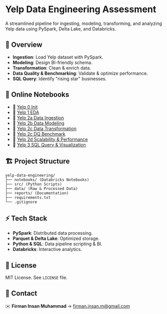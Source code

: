 # Yelp Data Engineering Assessment

A streamlined pipeline for ingesting, modeling, transforming, and analyzing Yelp data using PySpark, Delta Lake, and Databricks.

## 📌 Overview

- **Ingestion**: Load Yelp dataset with PySpark.
- **Modeling**: Design BI-friendly schema.
- **Transformation**: Clean & enrich data.
- **Data Quality & Benchmarking**: Validate & optimize performance.
- **SQL Query**: Identify "rising star" businesses.

## 📂 Online Notebooks

- 🔹 [Yelp 0 Init](https://databricks-prod-cloudfront.cloud.databricks.com/public/4027ec902e239c93eaaa8714f173bcfc/1239161224408794/1525547841766423/33598983870469/latest.html)
- 🔹 [Yelp 1 EDA](https://databricks-prod-cloudfront.cloud.databricks.com/public/4027ec902e239c93eaaa8714f173bcfc/1239161224408794/1900759355710707/33598983870469/latest.html)
- 🔹 [Yelp 2a Data Ingestion](https://databricks-prod-cloudfront.cloud.databricks.com/public/4027ec902e239c93eaaa8714f173bcfc/1239161224408794/1900759355710695/33598983870469/latest.html)
- 🔹 [Yelp 2b Data Modeling](https://databricks-prod-cloudfront.cloud.databricks.com/public/4027ec902e239c93eaaa8714f173bcfc/1239161224408794/1900759355710698/33598983870469/latest.html)
- 🔹 [Yelp 2c Data Transformation](https://databricks-prod-cloudfront.cloud.databricks.com/public/4027ec902e239c93eaaa8714f173bcfc/1239161224408794/1900759355710701/33598983870469/latest.html)
- 🔹 [Yelp 2c DQ Benchmark](https://databricks-prod-cloudfront.cloud.databricks.com/public/4027ec902e239c93eaaa8714f173bcfc/1239161224408794/1525547841766423/33598983870469/latest.html)
- 🔹 [Yelp 2d Scalability & Performance](https://databricks-prod-cloudfront.cloud.databricks.com/public/4027ec902e239c93eaaa8714f173bcfc/1239161224408794/1900759355710704/33598983870469/latest.html)
- 🔹 [Yelp 3 SQL Query & Visualization](https://databricks-prod-cloudfront.cloud.databricks.com/public/4027ec902e239c93eaaa8714f173bcfc/1239161224408794/1900759355710704/33598983870469/latest.html)


## 🏗️ Project Structure

```
yelp-data-engineering/
├── notebooks/ (Databricks Notebooks)
├── src/ (Python Scripts)
├── data/ (Raw & Processed Data)
├── reports/ (Documentation)
├── requirements.txt
└── .gitignore
```

## ⚡ Tech Stack

- **PySpark**: Distributed data processing.
- **Parquet & Delta Lake**: Optimized storage.
- **Python & SQL**: Data pipeline scripting & BI.
- **Databricks**: Interactive analytics.

## 📜 License

MIT License. See `LICENSE` file.

## 📧 Contact

✉️ **Firman Insan Muhammad** → [firman.insan.m@gmail.com](mailto\:firman.insan.m@gmail.com)

